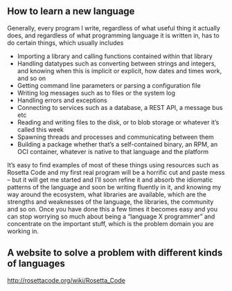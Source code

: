 ## How to learn a new language
Generally, every program I write, regardless of what useful thing it actually does, and regardless of what programming language it is written in, has to do certain things, which usually includes

* Importing a library and calling functions contained within that library
* Handling datatypes such as converting between strings and integers, and knowing when this is implicit or explicit, how dates and times work, and so on
* Getting command line parameters or parsing a configuration file
* Writing log messages such as to files or the system log
* Handling errors and exceptions
* Connecting to services such as a database, a REST API, a message bus etc
* Reading and writing files to the disk, or to blob storage or whatever it’s called this week
* Spawning threads and processes and communicating between them
* Building a package whether that’s a self-contained binary, an RPM, an OCI container, whatever is native to that language and the platform

It’s easy to find examples of most of these things using resources such as Rosetta Code and my first real program will be a horrific cut and paste mess – but it will get me started and I’ll soon refine it and absorb the idiomatic patterns of the language and soon be writing fluently in it, and knowing my way around the ecosystem, what libraries are available, which are the strengths and weaknesses of the language, the libraries, the community and so on. Once you have done this a few times it becomes easy and you can stop worrying so much about being a “language X programmer” and concentrate on the important stuff, which is the problem domain you are working in. 

## A website to solve a problem with different kinds of languages
http://rosettacode.org/wiki/Rosetta_Code